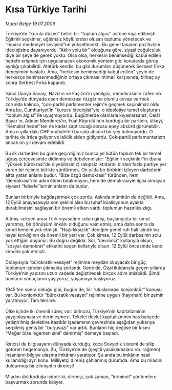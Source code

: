 # Kısa Türkiye Tarihi

*Murat Belge 19.07.2009*

<div class="taraf_structure_2col_1zq">
<div class="margen_n">



 <p>Türkiye’de “kurulu düzen” belirli bir “toplum algısı” üstüne inşa edilmişti. Eğitimli seçkinler, eğitimsiz köylülerden oluşan toplumu yönetecek ve “muasır medeniyet seviyesi”ne yükseltecekti. Bu genel tasarım pozitivizm ideolojisine dayanıyordu. “Aklın yolu bir” olduğuna göre, siyasî çoğulculuk diye bir şeye de gerek yoktu. Olsa olsa, herkesin benimsediği kabul edilen hedefe erişmek için uygulanacak ekonomik yöntem gibi konularda görüş ayrılığı çıkabilirdi. Atatürk kendisi bu gibi durumları düşünerek Serbest Fırka deneyimini başlattı. Ama, “herkesin benimsediği kabul edilen” şeyin de herkesçe benimsenmediğinin ortaya çıkması ihtimali karşısında, birkaç ay sonra Serbest Fırka kapandı. <br/><br/>İkinci Dünya Savaşı, Nazizm ve Faşizm’in yenilgisi, demokrasinin zaferi vb. Türkiye’de dünyada esen demokrasi rüzgârına olumlu cevap vermek zorunda kalınca, “çok-partili parlamenter rejim”e geçmek kaçınılmaz oldu. Ama bu, Cumhuriyet’in “kurucu ideolojisi”yle, o ideolojiye temel oluşturan “toplum algısı” ile uyuşmuyordu. Bugünlerde olanlarla kıyaslarsanız, Celâl Bayar’ın, Adnan Menderes’in, Fuat Köprülü’nün kurduğu bir partinin, ülkeyi, “Kemalist hedef”ten ne kadar saptıracağı sorusu epey absürd görünebilir. Ama o yıllardaki CHP muhalefeti burada absürd bir şey bulmuyordu. O tarihte de irtica geliyor ve laiklik elden gidiyordu. Çok-partili parlamentarizm ancak on yıl devam edebildi. <br/><br/>Bu ilk darbeden bu güne geçirdiğimiz bunca yıl bütün toplum tek bir temel uğraş çerçevesinde didinmiş ve debelenmiştir: “Eğitimli seçkinler”in (buna “yüksek bürokrasi”de diyebilirsiniz) rakipsiz iktidarını birden fazla partiye yer veren bir rejimle birlikte sürdürmek. On yılda bir birbirini izleyen darbelerin altta yatan anlamı budur. “Bize özgü demokrasi” türünden, hem “demokrasi”nin adını elden bırakmayan, hem de demokrasiyle ilgisi olmayan siyaset “felsefe”lerinin anlamı da budur. <br/><br/>Bunları birbiriyle bağdaştırmak çok zordu. Aslında mümkün de değildi. Ama, 12 Eylül anayasasıyla son şeklini alan bu tuhaf koalisyonun ayakta durabilmesini sağlayan bir önemli etken vardı: toplumun hazırlıksızlığı. <br/><br/>Altmış-seksen arası Türk siyasetine solun girişi, başlangıçta bir umut yaratmış, bir dönüşüm imkânı olduğunu vaat etmiş, ama daha sonra da kendi kendini yok etmişti. “Hazırlıksızlık” dediğim genel ruh hali içinde bu hayal kırıklığının da önemli bir yeri var. Çok kimse, 12 Eylül darbesinin solu yok ettiğini düşünür. Bu doğru değildir. Sol, “devrimci” kollarıyla olsun, “sosyal-demokrat” etiketini seçen kollarıyla olsun, 12 Eylül öncesinde kendi kendini yok etmişti. <br/><br/>Dolayısıyla “bürokratik vesayet” rejimine meydan okuyacak bir güç, toplumun içinden çıkmakta zorlandı. Gene de, Özal iktidarıyla geçen yıllarda Türkiye’nin yapısını uzun vadede değiştirecek birçok adım atılabildi. Şimdi bunların sonuçlarını yaşıyoruz, yaşamaya başlıyoruz. <br/><br/>1945’ten sonra olduğu gibi, bugün de, bir “uluslararası konjonktür” konusu var. Bu konjonktür “bürokratik vesayet” rejimine uygun (hayırhah) bir zemin yaratmıyor. Tam tersine. <br/><br/>Ülke içinde iki önemli süreç var: birincisi, Türkiye’nin kapitalizminin yaygınlaşması ve derinleşmesi. Tekelci devlet kapitalizminin has bahçede yetiştirilmiş devletine itaatkâr işadamının çevresinde aşağıdan yukarıya serpilmiş geniş bir “burjuvazi” var artık. Bunların hiç değilse bir kısmı “Meğer bize ‘egemen sınıf’ denirmiş” demeye başladı. <br/><br/>İkincisi de bilgisayarın dünyada kurduğu, koca Sovyetik sistemi de silip götüren hegemonya. Bu, Türkiye’de de (çeşitli yasaklamalara vb. rağmen) insanların bilgiye ulaşma imkânını yaratıyor. Şu anda bu imkânın nasıl kullanıldığı ayrı konu. Milliyetçi direniş şahlanmış durumda. Ama bu miadını doldurmuş bir zihniyetin direnişi! <br/><br/>Miadını doldurduğu içindir ki, direnişi, çok zaman, “kriminel” yöntemlere başvurmak zorunda kalıyor.</p>
<br/>
<br/>
<br/>



<br/>


<div id="taraf_not">
</div>

</div>


</div>
